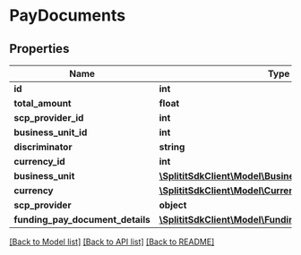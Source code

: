 # PayDocuments

## Properties
Name | Type | Description | Notes
------------ | ------------- | ------------- | -------------
**id** | **int** |  | 
**total_amount** | **float** |  | 
**scp_provider_id** | **int** |  | [optional] 
**business_unit_id** | **int** |  | [optional] 
**discriminator** | **string** |  | [optional] 
**currency_id** | **int** |  | [optional] 
**business_unit** | [**\SplititSdkClient\Model\BusinessUnits**](BusinessUnits.md) |  | [optional] 
**currency** | [**\SplititSdkClient\Model\Currencies**](Currencies.md) |  | [optional] 
**scp_provider** | **object** |  | [optional] 
**funding_pay_document_details** | [**\SplititSdkClient\Model\FundingPayDocumentDetails[]**](FundingPayDocumentDetails.md) |  | [optional] 

[[Back to Model list]](../README.md#documentation-for-models) [[Back to API list]](../README.md#documentation-for-api-endpoints) [[Back to README]](../README.md)


